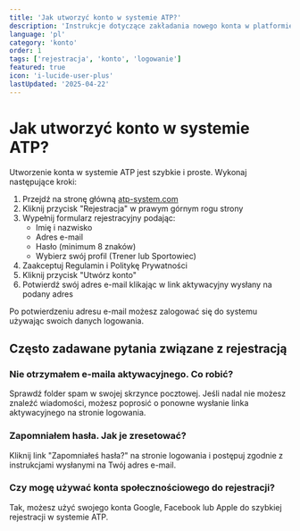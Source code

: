 ```yaml
---
title: 'Jak utworzyć konto w systemie ATP?'
description: 'Instrukcje dotyczące zakładania nowego konta w platformie'
language: 'pl'
category: 'konto'
order: 1
tags: ['rejestracja', 'konto', 'logowanie']
featured: true
icon: 'i-lucide-user-plus'
lastUpdated: '2025-04-22'
---
```


# Jak utworzyć konto w systemie ATP?

Utworzenie konta w systemie ATP jest szybkie i proste. Wykonaj następujące kroki:

1. Przejdź na stronę główną [atp-system.com](https://atp-system.com)
2. Kliknij przycisk "Rejestracja" w prawym górnym rogu strony
3. Wypełnij formularz rejestracyjny podając:
   - Imię i nazwisko
   - Adres e-mail
   - Hasło (minimum 8 znaków)
   - Wybierz swój profil (Trener lub Sportowiec)
4. Zaakceptuj Regulamin i Politykę Prywatności
5. Kliknij przycisk "Utwórz konto"
6. Potwierdź swój adres e-mail klikając w link aktywacyjny wysłany na podany adres

Po potwierdzeniu adresu e-mail możesz zalogować się do systemu używając swoich danych logowania.

## Często zadawane pytania związane z rejestracją

### Nie otrzymałem e-maila aktywacyjnego. Co robić?
Sprawdź folder spam w swojej skrzynce pocztowej. Jeśli nadal nie możesz znaleźć wiadomości, możesz poprosić o ponowne wysłanie linka aktywacyjnego na stronie logowania.

### Zapomniałem hasła. Jak je zresetować?
Kliknij link "Zapomniałeś hasła?" na stronie logowania i postępuj zgodnie z instrukcjami wysłanymi na Twój adres e-mail.

### Czy mogę używać konta społecznościowego do rejestracji?
Tak, możesz użyć swojego konta Google, Facebook lub Apple do szybkiej rejestracji w systemie ATP.